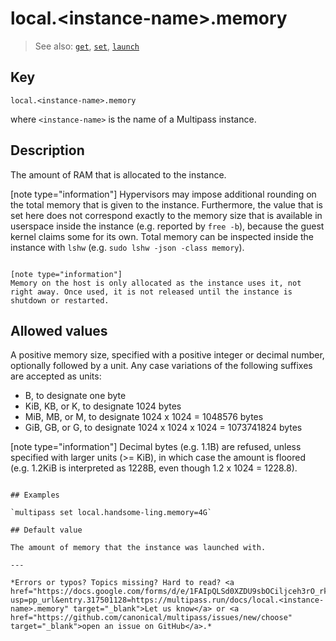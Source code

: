 # local.\<instance-name\>.memory
> See also: [`get`](/reference/command-line-interface/get), [`set`](/reference/command-line-interface/set), [`launch`](/reference/command-line-interface/launch)

## Key

`local.<instance-name>.memory`

where `<instance-name>` is the name of a Multipass instance.

## Description

The amount of RAM that is allocated to the instance.

[note type="information"]
Hypervisors may impose additional rounding on the total memory that is given to the instance. Furthermore, the value that is set here does not correspond exactly to the memory size that is available in userspace inside the instance (e.g. reported by `free -b`), because the guest kernel claims some for its own. Total memory can be inspected inside the instance with `lshw` (e.g. `sudo lshw -json -class memory`).
```

[note type="information"]
Memory on the host is only allocated as the instance uses it, not right away. Once used, it is not released until the instance is shutdown or restarted.
```

## Allowed values

A positive memory size, specified with a positive integer or decimal number, optionally followed by a unit. Any case variations of the following suffixes are accepted as units:
  - B, to designate one byte
  - KiB, KB, or K, to designate 1024 bytes
  - MiB, MB, or M, to designate 1024 x 1024 = 1048576 bytes
  - GiB, GB, or G, to designate 1024 x 1024 x 1024 = 1073741824 bytes
  
[note type="information"]
Decimal bytes (e.g. 1.1B) are refused, unless specified with larger units (>= KiB), in which case the amount is floored (e.g. 1.2KiB is interpreted as 1228B, even though 1.2 x 1024 = 1228.8).
```

## Examples

`multipass set local.handsome-ling.memory=4G`

## Default value

The amount of memory that the instance was launched with.

---

*Errors or typos? Topics missing? Hard to read? <a href="https://docs.google.com/forms/d/e/1FAIpQLSd0XZDU9sbOCiljceh3rO_rkp6vazy2ZsIWgx4gsvl_Sec4Ig/viewform?usp=pp_url&entry.317501128=https://multipass.run/docs/local.<instance-name>.memory" target="_blank">Let us know</a> or <a href="https://github.com/canonical/multipass/issues/new/choose" target="_blank">open an issue on GitHub</a>.*

